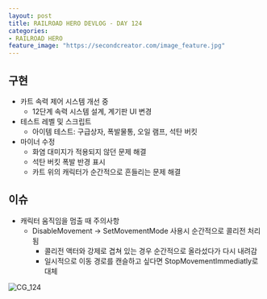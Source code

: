 ```yaml
---
layout: post
title: RAILROAD HERO DEVLOG - DAY 124
categories:
- RAILROAD HERO
feature_image: "https://secondcreator.com/image_feature.jpg"
---
```


## 구현
- 카트 속력 제어 시스템 개선 중
  - 12단계 속력 시스템 설계, 계기판 UI 변경
- 테스트 레벨 및 스크립트
  - 아이템 테스트: 구급상자, 폭발물통, 오일 램프, 석탄 버킷
- 마이너 수정
  - 화염 대미지가 적용되지 않던 문제 해결
  - 석탄 버킷 폭발 반경 표시
  - 카트 위의 캐릭터가 순간적으로 흔들리는 문제 해결

## 이슈
- 캐릭터 움직임을 멈출 때 주의사항
  - DisableMovement -> SetMovementMode 사용시 순간적으로 콜리전 처리됨
    - 콜리전 액터와 강제로 겹쳐 있는 경우 순간적으로 올라섰다가 다시 내려감
    - 일시적으로 이동 경로를 캔슬하고 싶다면 StopMovementImmediatly로 대체

![CG_124](https://secondcreator.com/blog/imgs/CG_124.png)
